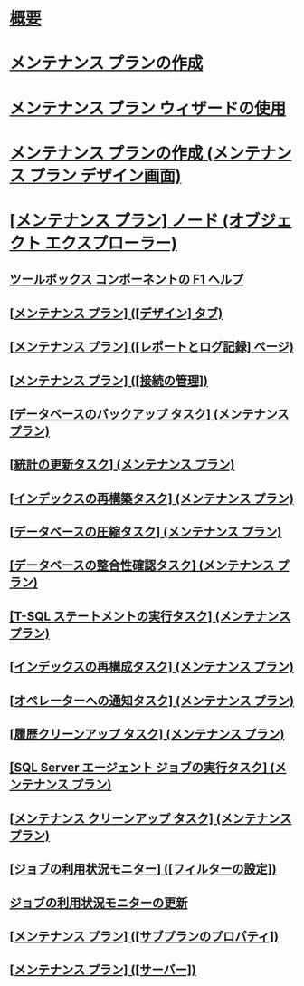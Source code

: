 # [概要](maintenance-plans.md)  
# [メンテナンス プランの作成](create-a-maintenance-plan.md)  
# [メンテナンス プラン ウィザードの使用](use-the-maintenance-plan-wizard.md)  
# [メンテナンス プランの作成 (メンテナンス プラン デザイン画面)](create-a-maintenance-plan-maintenance-plan-design-surface.md)  
# [[メンテナンス プラン] ノード (オブジェクト エクスプローラー)](maintenance-plans-node-object-explorer.md)  
## [ツールボックス コンポーネントの F1 ヘルプ](toolbox-component-f1-help.md)  
## [[メンテナンス プラン] ([デザイン] タブ)](maintenance-plan-design-tab.md)  
## [[メンテナンス プラン] ([レポートとログ記録] ページ)](maintenance-plan-reporting-and-logging-page.md)  
## [[メンテナンス プラン] ([接続の管理])](maintenance-plan-manage-connections.md)  
## [[データベースのバックアップ タスク] (メンテナンス プラン)](options-in-the-back-up-database-task-for-maintenance-plan.md)  
## [[統計の更新タスク] (メンテナンス プラン)](update-statistics-task-maintenance-plan.md)  
## [[インデックスの再構築タスク] (メンテナンス プラン)](rebuild-index-task-maintenance-plan.md)  
## [[データベースの圧縮タスク] (メンテナンス プラン)](shrink-database-task-maintenance-plan.md)  
## [[データベースの整合性確認タスク] (メンテナンス プラン)](check-database-integrity-task-maintenance-plan.md)  
## [[T-SQL ステートメントの実行タスク] (メンテナンス プラン)](execute-t-sql-statement-task-maintenance-plan.md)  
## [[インデックスの再構成タスク] (メンテナンス プラン)](reorganize-index-task-maintenance-plan.md)  
## [[オペレーターへの通知タスク] (メンテナンス プラン)](notify-operator-task-maintenance-plan.md)  
## [[履歴クリーンアップ タスク] (メンテナンス プラン)](history-cleanup-task-maintenance-plan.md)  
## [[SQL Server エージェント ジョブの実行タスク] (メンテナンス プラン)](execute-sql-server-agent-job-task-maintenance-plan.md)  
## [[メンテナンス クリーンアップ タスク] (メンテナンス プラン)](maintenance-cleanup-task-maintenance-plan.md)  
## [[ジョブの利用状況モニター] ([フィルターの設定])](job-activity-monitor-filter-settings.md)  
## [ジョブの利用状況モニターの更新](job-activity-monitor-refresh.md)  
## [[メンテナンス プラン] ([サブプランのプロパティ])](maintenance-plan-subplan-properties.md)  
## [[メンテナンス プラン] ([サーバー])](maintenance-plan-servers.md)  
